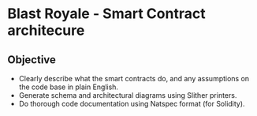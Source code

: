 # Blast Royale - Smart Contract architecure

## Objective 
- Clearly describe what the smart contracts do, and any assumptions on the code base in plain English.
- Generate schema and architectural diagrams using Slither printers.
- Do thorough code documentation using Natspec format (for Solidity).

